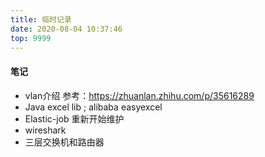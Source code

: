 ```yaml
---
title: 临时记录
date: 2020-08-04 10:37:46
top: 9999
---
```


#### 笔记

- vlan介绍 参考：https://zhuanlan.zhihu.com/p/35616289
- Java excel lib ; alibaba easyexcel
- Elastic-job 重新开始维护
- wireshark
- 三层交换机和路由器

